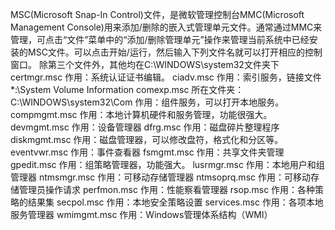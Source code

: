 MSC(Microsoft Snap-In Control)文件，是微软管理控制台MMC(Microsoft Management Console)用来添加/删除的嵌入式管理单元文件。通常通过MMC来管理，可点击“文件”菜单中的“添加/删除管理单元”操作来管理当前系统中已经安装的MSC文件。可以点击开始/运行，然后输入下列文件名就可以打开相应的控制窗口。
除第三个文件外，其他均在C:\WINDOWS\system32文件夹下
certmgr.msc
作用：系统认证证书编辑。
ciadv.msc
作用：索引服务，链接文件*:\System Volume Information
comexp.msc
所在文件夹：C:\WINDOWS\system32\Com
作用：组件服务，可以打开本地服务。
compmgmt.msc
作用：本地计算机硬件和服务管理，功能很强大。
devmgmt.msc
作用：设备管理器
dfrg.msc
作用：磁盘碎片整理程序
diskmgmt.msc
作用：磁盘管理器，可以修改盘符，格式化和分区等。
eventvwr.msc
作用：事件查看器
fsmgmt.msc
作用：共享文件夹管理
gpedit.msc
作用：组策略管理器，功能强大。
lusrmgr.msc
作用：本地用户和组管理器
ntmsmgr.msc
作用：可移动存储管理器
ntmsoprq.msc
作用：可移动存储管理员操作请求
perfmon.msc
作用：性能察看管理器
rsop.msc
作用：各种策略的结果集
secpol.msc
作用：本地安全策略设置
services.msc
作用：各项本地服务管理器
wmimgmt.msc
作用：Windows管理体系结构（WMI）
